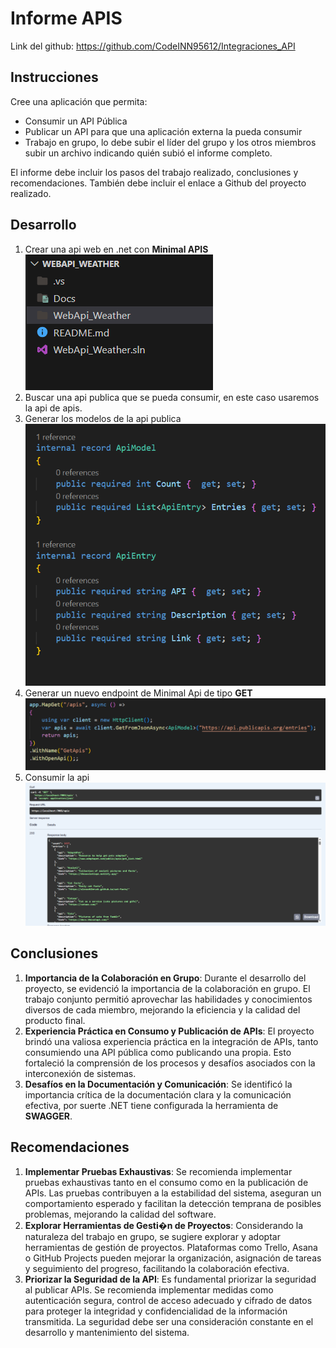 # Informe APIS

Link del github: https://github.com/CodeINN95612/Integraciones_API

## Instrucciones

Cree una aplicación que permita:

- Consumir un API Pública
- Publicar un API para que una aplicación externa la pueda consumir
- Trabajo en grupo, lo debe subir el líder del grupo y los otros miembros subir un archivo indicando quién subió el informe completo.

El informe debe incluir los pasos del trabajo realizado, conclusiones y recomendaciones. También debe incluir el enlace a Github del proyecto realizado.

## Desarrollo

1. Crear una api web en .net con **Minimal APIS**
   ![Alt text](Docs/image0.png)
2. Buscar una api publica que se pueda consumir, en este caso usaremos la api de apis.
3. Generar los modelos de la api publica
   ![Alt text](Docs/image.png)
4. Generar un nuevo endpoint de Minimal Api de tipo **GET**
   ![Alt text](Docs/image-1.png)
5. Consumir la api
   ![Alt text](Docs/image-2.png)

## Conclusiones

1. **Importancia de la Colaboración en Grupo**: Durante el desarrollo del proyecto, se evidenció la importancia de la colaboración en grupo. El trabajo conjunto permitió aprovechar las habilidades y conocimientos diversos de cada miembro, mejorando la eficiencia y la calidad del producto final.
2. **Experiencia Práctica en Consumo y Publicación de APIs**: El proyecto brindó una valiosa experiencia práctica en la integración de APIs, tanto consumiendo una API pública como publicando una propia. Esto fortaleció la comprensión de los procesos y desafíos asociados con la interconexión de sistemas.
3. **Desafíos en la Documentación y Comunicación**: Se identificó la importancia crítica de la documentación clara y la comunicación efectiva, por suerte .NET tiene configurada la herramienta de **SWAGGER**.

## Recomendaciones

1. **Implementar Pruebas Exhaustivas**: Se recomienda implementar pruebas exhaustivas tanto en el consumo como en la publicación de APIs. Las pruebas contribuyen a la estabilidad del sistema, aseguran un comportamiento esperado y facilitan la detección temprana de posibles problemas, mejorando la calidad del software.
1. **Explorar Herramientas de Gesti�n de Proyectos**: Considerando la naturaleza del trabajo en grupo, se sugiere explorar y adoptar herramientas de gestión de proyectos. Plataformas como Trello, Asana o GitHub Projects pueden mejorar la organización, asignación de tareas y seguimiento del progreso, facilitando la colaboración efectiva.
1. **Priorizar la Seguridad de la API**: Es fundamental priorizar la seguridad al publicar APIs. Se recomienda implementar medidas como autenticación segura, control de acceso adecuado y cifrado de datos para proteger la integridad y confidencialidad de la información transmitida. La seguridad debe ser una consideración constante en el desarrollo y mantenimiento del sistema.
